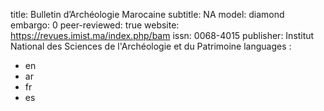 title: Bulletin d’Archéologie Marocaine
subtitle: NA
model: diamond
embargo: 0
peer-reviewed: true
website: https://revues.imist.ma/index.php/bam
issn: 0068-4015
publisher: Institut National des Sciences de l'Archéologie et du Patrimoine
languages : 
-  en
-  ar
-  fr
-  es
